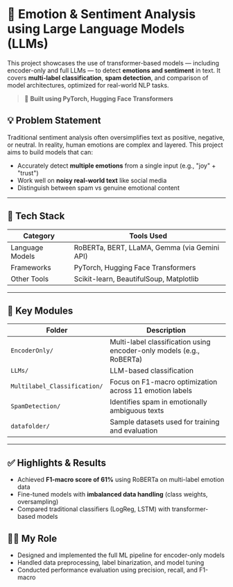 # 🚀 Emotion & Sentiment Analysis using Large Language Models (LLMs)

This project showcases the use of transformer-based models — including encoder-only and full LLMs — to detect **emotions and sentiment** in text. It covers **multi-label classification**, **spam detection**, and comparison of model architectures, optimized for real-world NLP tasks.

> 🧠 **Built using PyTorch, Hugging Face Transformers**

## 💡 Problem Statement

Traditional sentiment analysis often oversimplifies text as positive, negative, or neutral. In reality, human emotions are complex and layered.
This project aims to build models that can:

* Accurately detect **multiple emotions** from a single input (e.g., "joy" + "trust")
* Work well on **noisy real-world text** like social media
* Distinguish between spam vs genuine emotional content

---

## 🧰 Tech Stack

| Category          | Tools Used                                     |
| ----------------- | ---------------------------------------------- |
| Language Models   | RoBERTa, BERT, LLaMA, Gemma (via Gemini API)   |
| Frameworks        | PyTorch, Hugging Face Transformers             |
| Other Tools       | Scikit-learn, BeautifulSoup, Matplotlib        |

---

## 📁 Key Modules

| Folder                       | Description                                                          |
| ---------------------------- | -------------------------------------------------------------------- |
| `EncoderOnly/`               | Multi-label classification using encoder-only models (e.g., RoBERTa) |
| `LLMs/`                      | LLM-based classification                         |
| `Multilabel_Classification/` | Focus on F1-macro optimization across 11 emotion labels              |
| `SpamDetection/`             | Identifies spam in emotionally ambiguous texts                       |
| `datafolder/`                | Sample datasets used for training and evaluation                     |

---

## ✅ Highlights & Results

* Achieved **F1-macro score of 61%** using RoBERTa on multi-label emotion data
* Fine-tuned models with **imbalanced data handling** (class weights, oversampling)
* Compared traditional classifiers (LogReg, LSTM) with transformer-based models


## 👩‍💻 My Role

* Designed and implemented the full ML pipeline for encoder-only models
* Handled data preprocessing, label binarization, and model tuning
* Conducted performance evaluation using precision, recall, and F1-macro


